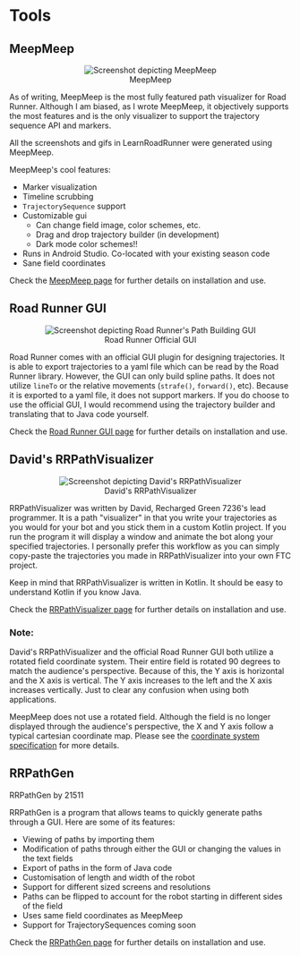 # Tools

## MeepMeep

<figure align="center">
    <img src="./assets/tools/meepmeep-half-compressed.jpg" alt="Screenshot depicting MeepMeep">
    <figcaption class="mt-2 text-center text-gray-600">MeepMeep</figcaption>
</figure>

As of writing, MeepMeep is the most fully featured path visualizer for Road Runner. Although I am biased, as I wrote MeepMeep, it objectively supports the most features and is the only visualizer to support the trajectory sequence API and markers.

All the screenshots and gifs in LearnRoadRunner were generated using MeepMeep.

MeepMeep's cool features:

- Marker visualization
- Timeline scrubbing
- `TrajectorySequence` support
- Customizable gui
  - Can change field image, color schemes, etc.
  - Drag and drop trajectory builder (in development)
  - Dark mode color schemes!!
- Runs in Android Studio. Co-located with your existing season code
- Sane field coordinates

Check the [MeepMeep page](/tool/meepmeep) for further details on installation and use.

## Road Runner GUI

<figure align="center">
    <img src="./assets/tools/rr-gui-half-compressed.jpg" alt="Screenshot depicting Road Runner's Path Building GUI">
    <figcaption class="mt-2 text-center text-gray-600">Road Runner Official GUI</figcaption>
</figure>

Road Runner comes with an official GUI plugin for designing trajectories. It is able to export trajectories to a yaml file which can be read by the Road Runner library.
However, the GUI can only build spline paths. It does not utilize `lineTo` or the relative movements (`strafe()`, `forward()`, etc). Because it is exported to a yaml file, it does not support markers.
If you do choose to use the official GUI, I would recommend using the trajectory builder and translating that to Java code yourself.

Check the [Road Runner GUI page](/tool/road-runner-gui) for further details on installation and use.

## David's RRPathVisualizer

<figure align="center">
    <img src="./assets/tools/rrpathviz-half-compressed.jpg" alt="Screenshot depicting David's RRPathVisualizer">
    <figcaption class="mt-2 text-center text-gray-600">David's RRPathVisualizer</figcaption>
</figure>

RRPathVisualizer was written by David, Recharged Green 7236's lead programmer. It is a path "visualizer" in that you write your trajectories as you would for your bot and you stick them in a custom Kotlin project. If you run the program it will display a window and animate the bot along your specified trajectories. I personally prefer this workflow as you can simply copy-paste the trajectories you made in RRPathVisualizer into your own FTC project.

Keep in mind that RRPathVisualizer is written in Kotlin. It should be easy to understand Kotlin if you know Java.

Check the [RRPathVisualizer page](/tool/rrpathvisualizer) for further details on installation and use.

### Note:

David's RRPathVisualizer and the official Road Runner GUI both utilize a rotated field coordinate system. Their entire field is rotated 90 degrees to match the audience's perspective. Because of this, the Y axis is horizontal and the X axis is vertical. The Y axis increases to the left and the X axis increases vertically. Just to clear any confusion when using both applications.

MeepMeep does not use a rotated field. Although the field is no longer displayed through the audience's perspective, the X and Y axis follow a typical cartesian coordinate map. Please see the [coordinate system specification](/trajectories.html#coordinate-system) for more details.

## RRPathGen

<div class="flex flex-col items-center justify-center">
    <VideoDisplay src="./assets/tools/rrpathgen-halfres.mp4" width="500px" :controls="false"/>
    <figcaption class="mt-2 text-center text-gray-600">RRPathGen by 21511</figcaption>
</div>

RRPathGen is a program that allows teams to quickly generate paths through a GUI. Here are some of its features:
- Viewing of paths by importing them
- Modification of paths through either the GUI or changing the values in the text fields
- Export of paths in the form of Java code
- Customisation of length and width of the robot
- Support for different sized screens and resolutions
- Paths can be flipped to account for the robot starting in different sides of the field
- Uses same field coordinates as MeepMeep
- Support for TrajectorySequences coming soon

Check the [RRPathGen page](/tool/rrpathgen) for further details on installation and use.
